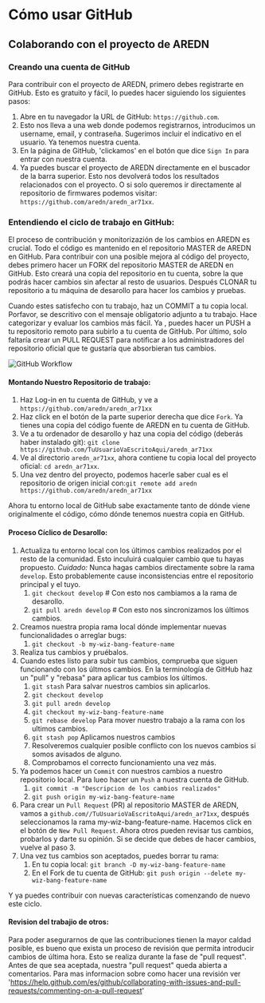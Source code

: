 # Cómo usar GitHub
## Colaborando con el proyecto de AREDN


### Creando una cuenta de GitHub
Para contribuir con el proyecto de AREDN, primero debes registrarte en GitHub. Esto es gratuito y fácil, lo puedes hacer siguiendo los siguientes pasos:

1. Abre en tu navegador la URL de GitHub: `https://github.com`.
2. Esto nos lleva a una web donde podemos registrarnos, introducimos un username, email, y contraseña. Sugerimos incluir el indicativo en el usuario. Ya tenemos nuestra cuenta.
3. En la página de GitHub, 'clickamos' en el botón que dice `Sign In` para entrar con nuestra cuenta.
4. Ya puedes buscar el proyecto de AREDN directamente en el buscador de la barra superior. Esto nos devolverá todos los resultados relacionados con el proyecto. O si solo queremos ir directamente al repositorio de firmwares podemos visitar: `https://github.com/aredn/aredn_ar71xx`.

### Entendiendo el ciclo de trabajo en GitHub:

El proceso de contribución y monitorizazión de los cambios en AREDN es crucial. Todo el código es mantenido en el repositorio MASTER de AREDN en GitHub. Para contribuir con una posible mejora al código del proyecto, debes primero hacer un FORK del repositorio MASTER de AREDN en GitHub. Esto creará una copia del repositorio en tu cuenta, sobre la que podrás hacer cambios sin afectar al resto de usuarios. Después CLONAR tu repositorio a tu máquina de desarollo para hacer los cambios y pruebas. 

Cuando estes satisfecho con tu trabajo, haz un COMMIT a tu copia local. Porfavor, se descritivo con el mensaje obligatorio adjunto a tu trabajo. Hace categorizar y evaluar los cambios más fácil. Ya , puedes hacer un PUSH a tu repositorio remoto para subirlo a tu cuenta de GitHub. Por último, solo faltaría crear un PULL REQUEST para notificar a los administradores del repositorio oficial que te gustaría que absorbieran tus cambios.

![GitHub Workflow](_images/GitHub-workflow.png)

#### Montando Nuestro Repositorio de trabajo:

1. Haz Log-in en tu cuenta de GitHub, y ve a `https://github.com/aredn/aredn_ar71xx`
2. Haz click en el botón de la parte superior derecha que dice `Fork`. Ya tienes una copia del código fuente de AREDN en tu cuenta de GitHub.
3. Ve a tu ordenador de desarollo y haz una copia del código (deberás haber instalado git): `git clone https://github.com/TuUsuarioVaEscritoAqui/aredn_ar71xx`
4. Ve al directorio `aredn_ar71xx`, ahora contiene tu copia local del proyecto oficial: `cd aredn_ar71xx`.
5. Una vez dentro del proyecto, podemos hacerle saber cual es el repositorio de origen inicial con:`git remote add aredn https://github.com/aredn/aredn_ar71xx`  

Ahora tu entorno local de GitHub sabe exactamente tanto de dónde viene originalmente el código, cómo dónde tenemos nuestra copia en GitHub.

#### Proceso Cíclico de Desarollo:

1. Actualiza tu entorno local con los últimos cambios realizados por el resto de la comunidad. Esto inculuirá cualquier cambio que tu hayas propuesto. *Cuidado:* Nunca hagas cambios directamente sobre la rama `develop`. Esto probablemente cause inconsistencias entre el repositorio principal y el tuyo.
	1. `git checkout develop` # Con esto nos cambiamos a la rama de desarollo.
	2. `git pull aredn develop` # Con esto nos sincronizamos los últimos cambios.
2. Creamos nuestra propia rama local dónde implementar nuevas funcionalidades o arreglar bugs:
	1. `git checkout -b my-wiz-bang-feature-name`
3. Realiza tus cambios y pruébalos. 
4. Cuando estes listo para subir tus cambios, comprueba que siguen funcionando con los últmos cambios. En la terminología de GitHub haz un "pull" y "rebasa" para aplicar tus cambios los últimos.  
	1. `git stash` Para salvar nuestros cambios sin aplicarlos.
	2. `git checkout develop`
	3. `git pull aredn develop`
	4. `git checkout my-wiz-bang-feature-name`
	5. `git rebase develop` Para mover nuestro trabajo a la rama con los ultimos cambios.
	6. `git stash pop` Aplicamos nuestros cambios
	7. Resolveremos cualquier posible conflicto con los nuevos cambios si somos avisados de alguno. 
	8. Comprobamos el correcto funcionamiento una vez más.
5. Ya podemos hacer un `Commit` con nuestros cambios a nuestro repositorio local. Para lueo hacer un `Push` a nuestra cuenta de GitHub.
	1. `git commit -m "Descripcion de los cambios realizados"`
	2. `git push origin my-wiz-bang-feature-name`
6. Para crear un `Pull Request` (PR) al repositorio MASTER de AREDN, vamos a `github.com//TuUsuarioVaEscritoAqui/aredn_ar71xx`, después seleccionamos la rama my-wiz-bang-feature-name. Hacemos click en el botón de `New Pull Request`. Ahora otros pueden revisar tus cambios, probarlos y darte su opinión. Si se decide que debes de hacer cambios, vuelve al paso 3. 
7. Una vez tus cambios son aceptados, puedes borrar tu rama:
	1. En tu copia local: `git branch -D my-wiz-bang-feature-name`
	2. En el Fork de tu cuenta de GitHub: `git push origin --delete my-wiz-bang-feature-name`

Y ya puedes contribuir con nuevas características comenzando de nuevo este ciclo.

#### Revision del trabajio de otros:
Para poder asegurarnos de que las contribuciones tienen la mayor caldad posible, es bueno que exista un proceso de revisión que permita introducir cambios de última hora. Esto se realiza durante la fase de "pull request". Antes de que sea aceptada, nuestra "pull request" queda abierta a comentarios. Para mas informacion sobre como hacer una revisión ver 'https://help.github.com/es/github/collaborating-with-issues-and-pull-requests/commenting-on-a-pull-request' 
